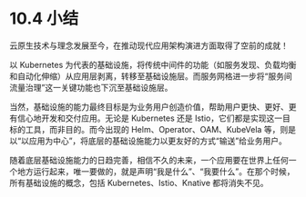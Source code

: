 # 10.4 小结

云原生技术与理念发展至今，在推动现代应用架构演进方面取得了空前的成就！

以 Kubernetes 为代表的基础设施，将传统中间件的功能（如服务发现、负载均衡和自动化伸缩）从应用层剥离，转移至基础设施层。而服务网格进一步将“服务间流量治理”这一关键功能也下沉至基础设施层。

当然，基础设施的能力最终目标是为业务用户创造价值，帮助用户更快、更好、更有信心地开发和交付应用。无论是 Kubernetes 还是 Istio，它们都是实现这一目标的工具，而非目的。而今出现的 Helm、Operator、OAM、KubeVela 等，则是以“以应用为中心”，将底层的基础设施能力以更友好的方式“输送”给业务用户。

随着底层基础设施能力的日趋完善，相信不久的未来，一个应用要在世界上任何一个地方运行起来，唯一要做的，就是声明“我是什么”、“我要什么”。在那个时候，所有基础设施的概念，包括 Kubernetes、Istio、Knative 都将消失不见。

